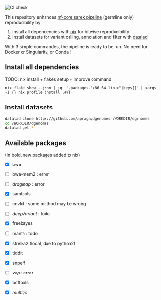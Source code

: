 ![CI check](https://github.com/apraga/reproducible-sarek-germline/actions/workflows/nix-flake.yml/badge.svg)

This repository enhances [nf-core sarek pipeline](https://nf-co.re/sarek/3.4.2/) (germline only) reproducibility by 
1. install all dependencies with [nix](https://nixos.org/) for bitwise reproducibility
2. install datasets for variant calling, annotation and filter with [datalad](https://www.datalad.org/)

With 3 simple commandes, the pipeline is ready to be run. No need for Docker or Singularity, or Conda !

## Install all dependencies

TODO: nix install + flakes setup + improve command
```
nix flake show --json | jq  '.packages."x86_64-linux"|keys[]' | xargs -I {} nix profile install .#{}
```

## Install datasets

``` bash
datalad clone https://github.com/apraga/dgenomes /WORKDIR/dgenomes
cd /WORKDIR/dgenomes
datalad get *
```

## Available packages

(In bold, new packages added to nix)

- [x] bwa 
- [ ] bwa-mem2 : error
- [ ] *dragmap* : error
- [x] samtools 
- [ ] cnvkit : some method may be wrong 
- [ ] *deepVariant* : todo
- [x] freebayes 
- [ ] manta : todo
- [x] strelka2 (local, due to python2)
- [x] tiddit 
- [x] snpeff 
- [ ] *vep* : error
- [x] bcftools 
- [x] *multiqc*
 
